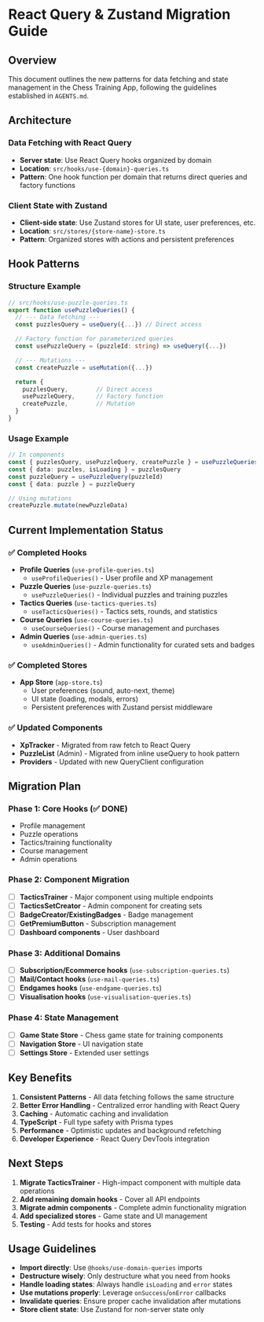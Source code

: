 # React Query & Zustand Migration Guide

## Overview

This document outlines the new patterns for data fetching and state management in the Chess Training App, following the guidelines established in `AGENTS.md`.

## Architecture

### Data Fetching with React Query

- **Server state**: Use React Query hooks organized by domain
- **Location**: `src/hooks/use-{domain}-queries.ts`
- **Pattern**: One hook function per domain that returns direct queries and factory functions

### Client State with Zustand

- **Client-side state**: Use Zustand stores for UI state, user preferences, etc.
- **Location**: `src/stores/{store-name}-store.ts`
- **Pattern**: Organized stores with actions and persistent preferences

## Hook Patterns

### Structure Example

```typescript
// src/hooks/use-puzzle-queries.ts
export function usePuzzleQueries() {
  // --- Data fetching ---
  const puzzlesQuery = useQuery({...}) // Direct access

  // Factory function for parameterized queries
  const usePuzzleQuery = (puzzleId: string) => useQuery({...})

  // --- Mutations ---
  const createPuzzle = useMutation({...})

  return {
    puzzlesQuery,        // Direct access
    usePuzzleQuery,      // Factory function
    createPuzzle,        // Mutation
  }
}
```

### Usage Example

```typescript
// In components
const { puzzlesQuery, usePuzzleQuery, createPuzzle } = usePuzzleQueries()
const { data: puzzles, isLoading } = puzzlesQuery
const puzzleQuery = usePuzzleQuery(puzzleId)
const { data: puzzle } = puzzleQuery

// Using mutations
createPuzzle.mutate(newPuzzleData)
```

## Current Implementation Status

### ✅ Completed Hooks

- **Profile Queries** (`use-profile-queries.ts`)
  - `useProfileQueries()` - User profile and XP management
- **Puzzle Queries** (`use-puzzle-queries.ts`)
  - `usePuzzleQueries()` - Individual puzzles and training puzzles
- **Tactics Queries** (`use-tactics-queries.ts`)
  - `useTacticsQueries()` - Tactics sets, rounds, and statistics
- **Course Queries** (`use-course-queries.ts`)
  - `useCourseQueries()` - Course management and purchases
- **Admin Queries** (`use-admin-queries.ts`)
  - `useAdminQueries()` - Admin functionality for curated sets and badges

### ✅ Completed Stores

- **App Store** (`app-store.ts`)
  - User preferences (sound, auto-next, theme)
  - UI state (loading, modals, errors)
  - Persistent preferences with Zustand persist middleware

### ✅ Updated Components

- **XpTracker** - Migrated from raw fetch to React Query
- **PuzzleList** (Admin) - Migrated from inline useQuery to hook pattern
- **Providers** - Updated with new QueryClient configuration

## Migration Plan

### Phase 1: Core Hooks (✅ DONE)

- Profile management
- Puzzle operations
- Tactics/training functionality
- Course management
- Admin operations

### Phase 2: Component Migration

- [ ] **TacticsTrainer** - Major component using multiple endpoints
- [ ] **TacticsSetCreator** - Admin component for creating sets
- [ ] **BadgeCreator/ExistingBadges** - Badge management
- [ ] **GetPremiumButton** - Subscription management
- [ ] **Dashboard components** - User dashboard

### Phase 3: Additional Domains

- [ ] **Subscription/Ecommerce hooks** (`use-subscription-queries.ts`)
- [ ] **Mail/Contact hooks** (`use-mail-queries.ts`)
- [ ] **Endgames hooks** (`use-endgame-queries.ts`)
- [ ] **Visualisation hooks** (`use-visualisation-queries.ts`)

### Phase 4: State Management

- [ ] **Game State Store** - Chess game state for training components
- [ ] **Navigation Store** - UI navigation state
- [ ] **Settings Store** - Extended user settings

## Key Benefits

1. **Consistent Patterns** - All data fetching follows the same structure
2. **Better Error Handling** - Centralized error handling with React Query
3. **Caching** - Automatic caching and invalidation
4. **TypeScript** - Full type safety with Prisma types
5. **Performance** - Optimistic updates and background refetching
6. **Developer Experience** - React Query DevTools integration

## Next Steps

1. **Migrate TacticsTrainer** - High-impact component with multiple data operations
2. **Add remaining domain hooks** - Cover all API endpoints
3. **Migrate admin components** - Complete admin functionality migration
4. **Add specialized stores** - Game state and UI management
5. **Testing** - Add tests for hooks and stores

## Usage Guidelines

- **Import directly**: Use `@hooks/use-domain-queries` imports
- **Destructure wisely**: Only destructure what you need from hooks
- **Handle loading states**: Always handle `isLoading` and `error` states
- **Use mutations properly**: Leverage `onSuccess`/`onError` callbacks
- **Invalidate queries**: Ensure proper cache invalidation after mutations
- **Store client state**: Use Zustand for non-server state only
